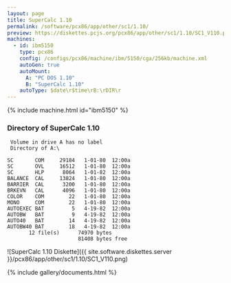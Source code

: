 ```yaml
---
layout: page
title: SuperCalc 1.10
permalink: /software/pcx86/app/other/sc1/1.10/
preview: https://diskettes.pcjs.org/pcx86/app/other/sc1/1.10/SC1_V110.png
machines:
  - id: ibm5150
    type: pcx86
    config: /configs/pcx86/machine/ibm/5150/cga/256kb/machine.xml
    autoGen: true
    autoMount:
      A: "PC DOS 1.10"
      B: "SuperCalc 1.10"
    autoType: $date\r$time\rB:\rDIR\r
---
```


{% include machine.html id="ibm5150" %}

### Directory of SuperCalc 1.10

     Volume in drive A has no label
     Directory of A:\

    SC       COM     29184   1-01-80  12:00a
    SC       OVL     16512   1-01-80  12:00a
    SC       HLP      8064   1-01-82  12:00a
    BALANCE  CAL     13824   1-01-80  12:00a
    BARRIER  CAL      3200   1-01-80  12:00a
    BRKEVN   CAL      4096   1-01-80  12:00a
    COLOR    COM        22   1-01-80  12:00a
    MONO     COM        22   1-01-80  12:00a
    AUTOEXEC BAT         5   4-19-82  12:00a
    AUTOBW   BAT         9   4-19-82  12:00a
    AUTO40   BAT        14   4-19-82  12:00a
    AUTOBW40 BAT        18   4-19-82  12:00a
           12 file(s)      74970 bytes
                           81408 bytes free

![SuperCalc 1.10 Diskette]({{ site.software.diskettes.server }}/pcx86/app/other/sc1/1.10/SC1_V110.png)

{% include gallery/documents.html %}
